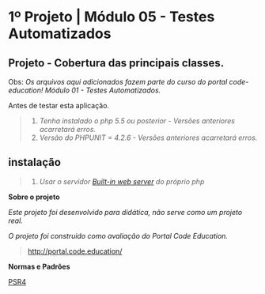 1º Projeto | Módulo 05 - Testes Automatizados
================================================

Projeto - Cobertura das principais classes.
------------------------------------------------

Obs: *Os arquivos aqui adicionados fazem parte do curso do portal code-education! Módulo 01 - Testes Automatizados.*

Antes de testar esta aplicação.

>1. *Tenha instalado o php 5.5 ou posterior - Versões anteriores acarretará erros.*
>1. *Versão do PHPUNIT = 4.2.6 - Versões anteriores acarretará erros.*

instalação
-----------

>1. *Usar o servidor <a href="http://php.net/manual/pt_BR/features.commandline.webserver.php" title="Built-in web server PHP">Built-in web server</a> do próprio php*

**Sobre o projeto**

*Este projeto foi desenvolvido para didática, não serve como um projeto real.*

*O projeto foi construido como avaliação do Portal Code Education.*

>http://portal.code.education/



**Normas e Padrões**

<a href="http://www.php-fig.org/psr/psr-4/" title="psr4">PSR4</a>
